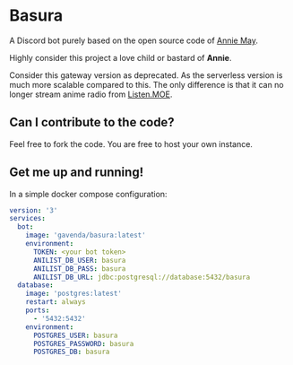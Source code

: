 # Basura

A Discord bot purely based on the open source code
of [Annie May](https://github.com/AlexanderColen/Annie-May-Discord-Bot).

Highly consider this project a love child or bastard of **Annie**.

Consider this gateway version as deprecated. As the serverless version is much more scalable compared to this.
The only difference is that it can no longer stream anime radio from [Listen.MOE](https://listen.moe/).

## Can I contribute to the code?

Feel free to fork the code. You are free to host your own instance.

## Get me up and running!

In a simple docker compose configuration:

```yaml
version: '3'
services:
  bot:
    image: 'gavenda/basura:latest'
    environment:
      TOKEN: <your bot token>
      ANILIST_DB_USER: basura
      ANILIST_DB_PASS: basura
      ANILIST_DB_URL: jdbc:postgresql://database:5432/basura
  database:
    image: 'postgres:latest'
    restart: always
    ports:
      - '5432:5432'
    environment:
      POSTGRES_USER: basura
      POSTGRES_PASSWORD: basura
      POSTGRES_DB: basura
```

